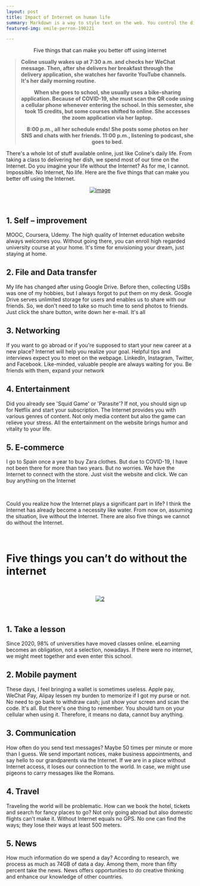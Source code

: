 ```yaml
---
layout: post
title: Impact of Internet on human life 
summary: Markdown is a way to style text on the web. You control the display of the document; formating words as bold or italic, adding images, and creating lists are just a few of the things we can do with Markdown. Mostly, Markdown is just regular text with a few non-alphabetic characters thrown in.
featured-img: emile-perron-190221

---
```


<p style="text-align:center;">Five things that can make you better off using internet</p>
<Blockquote>
<text align="center"><b>Coline usually wakes up at 7:30 a.m. and checks her WeChat message. Then, after she delivers her breakfast through the delivery application, she watches her favorite YouTube channels. It's her daily morning routine. 
 
When she goes to school, she usually uses a bike-sharing application. Because of COVID-19, she must scan the QR code using a cellular phone whenever entering the school. In this semester, she took 15 credits, but some courses shifted to online. She accesses the zoom application via her laptop. 
 
 8:00 p.m., all her schedule ends! She posts some photos on her SNS and chats with her friends. 11:00 p.m., listening to podcast, she goes to bed. 
</b></text>
</Blockquote>


<p>There's a whole lot of stuff available online, just like Coline's daily life. From taking a class to delivering her dish, we spend most of our time on the Internet. Do you imagine your life without the Internet? As for me, I cannot. Impossible. No Internet, No life. Here are the five things that can make you better off using the Internet.</p>

<p align="center"><a href="https://ibb.co/ZWfYkZH"><img src="https://i.ibb.co/NZFmH41/image.png" alt="image" border="0" align="center"></a></p>
<br>
<h2>1.	Self – improvement</h2>
<p>MOOC, Coursera, Udemy. The high quality of Internet education website always welcomes you. Without going there, you can enroll high regarded university course at your home. It's time for envisioning your dream, just staying at home.</p>

<h2>2.	File and Data transfer</h2>
<p>My life has changed after using Google Drive. Before then, collecting USBs was one of my hobbies, but I always forgot to put them on my desk. Google Drive serves unlimited storage for users and enables us to share with our friends. So, we don't need to take so much time to send photos to friends. Just click the share button, write down her e-mail. It's all</p>

<h2>3.	Networking</h2>
<p>If you want to go abroad or if you're supposed to start your new career at a new place? Internet will help you realize your goal. Helpful tips and interviews expect you to meet on the webpage. LinkedIn, Instagram, Twitter, and Facebook. Like-minded, valuable people are always waiting for you. Be friends with them, expand your network</p>

<h2>4.	Entertainment</h2>
<p>Did you already see 'Squid Game' or 'Parasite'? If not, you should sign up for Netflix and start your subscription. The Internet provides you with various genres of content. Not only media content but also the game can relieve your stress. All the entertainment on the website brings humor and vitality to your life. </p>

<h2>5.	E-commerce</h2>
<p>I go to Spain once a year to buy Zara clothes. But due to COVID-19, I have not been there for more than two years. But no worries. We have the Internet to connect with the store. Just visit the website and click. We can buy anything on the Internet</p>
<br>
<p>Could you realize how the Internet plays a significant part in life? I think the Internet has already become a necessity like water. From now on, assuming the situation, live without the Internet. There are also five things we cannot do without the Internet.</p>
<br>
<p style="text-align:center;"><h1>Five things you can’t do without the internet</h1></p>
<br>
<p align="center"><a href="https://ibb.co/Lz14wyY"><img src="https://i.ibb.co/hRVp5NL/2.png" alt="2" border="0"></a></p>
<br>
<h2>1.	Take a lesson</h2>
<p>Since 2020, 98% of universities have moved classes online. eLearning becomes an obligation, not a selection, nowadays. If there were no internet, we might meet together and even enter this school.</p>

<h2>2.	Mobile payment</h2>
<p>These days, I feel bringing a wallet is sometimes useless. Apple pay, WeChat Pay, Alipay lessen my burden to memorize if I got my purse or not. No need to go bank to withdraw cash; just show your screen and scan the code. It's all. But there's one thing to remember. You should turn on your cellular when using it. Therefore, it means no data, cannot buy anything.</p>

<h2>3.	Communication</h2>
<p>How often do you send text messages? Maybe 50 times per minute or more than I guess. We send important notices, make business appointments, and say hello to our grandparents via the Internet. If we are in a place without Internet access, it loses our connection to the world. In case, we might use pigeons to carry messages like the Romans.</p>

<h2>4.	Travel</h2>
<p>Traveling the world will be problematic. How can we book the hotel, tickets and search for fancy places to go? Not only going abroad but also domestic flights can't make it. Without Internet equals no GPS. No one can find the ways; they lose their ways at least 500 meters.</p>

<h2>5.	News </h2>
<p>How much information do we spend a day? According to research, we process as much as 74GB of data a day. Among them, more than fifty percent take the news. News offers opportunities to do creative thinking and enhance our knowledge of other countries.</p>


